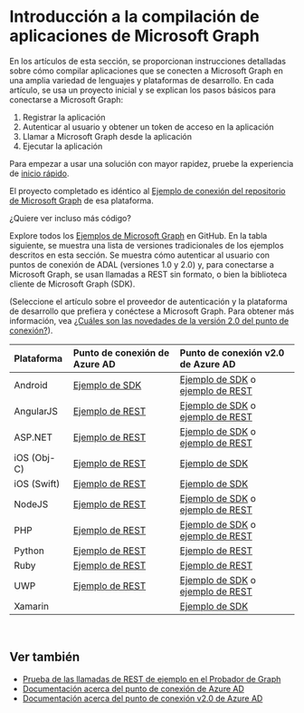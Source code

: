 # <a name="getting-started-building-microsoft-graph-apps"></a>Introducción a la compilación de aplicaciones de Microsoft Graph

En los artículos de esta sección, se proporcionan instrucciones detalladas sobre cómo compilar aplicaciones que se conecten a Microsoft Graph en una amplia variedad de lenguajes y plataformas de desarrollo. En cada artículo, se usa un proyecto inicial y se explican los pasos básicos para conectarse a Microsoft Graph:

 1. Registrar la aplicación
 2. Autenticar al usuario y obtener un token de acceso en la aplicación
 3. Llamar a Microsoft Graph desde la aplicación
 4. Ejecutar la aplicación

Para empezar a usar una solución con mayor rapidez, pruebe la experiencia de [inicio rápido](https://developer.microsoft.com/graph/quick-start).

El proyecto completado es idéntico al [Ejemplo de conexión del repositorio de Microsoft Graph](https://github.com/microsoftgraph?utf8=%E2%9C%93&query=connect) de esa plataforma.

¿Quiere ver incluso más código?

Explore todos los [Ejemplos de Microsoft Graph](https://github.com/microsoftgraph) en GitHub. En la tabla siguiente, se muestra una lista de versiones tradicionales de los ejemplos descritos en esta sección. Se muestra cómo autenticar al usuario con puntos de conexión de ADAL (versiones 1.0 y 2.0) y, para conectarse a Microsoft Graph, se usan llamadas a REST sin formato, o bien la biblioteca cliente de Microsoft Graph (SDK).

(Seleccione el artículo sobre el proveedor de autenticación y la plataforma de desarrollo que prefiera y conéctese a Microsoft Graph. Para obtener más información, vea [¿Cuáles son las novedades de la versión 2.0 del punto de conexión?](https://docs.microsoft.com/es-ES/azure/active-directory/develop/active-directory-v2-compare)).


|Plataforma |Punto de conexión de Azure AD |Punto de conexión v2.0 de Azure AD |
|:--- |:--- |:---|
|Android |<a href="https://github.com/microsoftgraph/android-java-connect-sample/tree/last_v1_auth">Ejemplo de SDK</a> |<a href="https://github.com/microsoftgraph/android-java-connect-sample">Ejemplo de SDK</a> o <a href="https://github.com/microsoftgraph/android-java-connect-rest-sample">ejemplo de REST</a> |
|AngularJS |<a href="https://github.com/microsoftgraph/angular-connect-rest-sample/tree/last_v1_auth">Ejemplo de REST</a> |<a href="https://github.com/microsoftgraph/angular-connect-sample">Ejemplo de SDK</a> o <a href="https://github.com/microsoftgraph/angular-connect-rest-sample">ejemplo de REST</a> |
|ASP.NET |<a href="https://github.com/microsoftgraph/aspnet-connect-rest-sample/tree/last_v1_auth">Ejemplo de REST</a> |<a href="https://github.com/microsoftgraph/aspnet-connect-sample">Ejemplo de SDK</a> o <a href="https://github.com/microsoftgraph/aspnet-connect-rest-sample">ejemplo de REST</a> |
|iOS (Obj-C) |<a href="https://github.com/microsoftgraph/ios-objectivec-connect-rest-sample">Ejemplo de REST</a> |<a href="https://github.com/microsoftgraph/ios-objectivec-connect-sample">Ejemplo de SDK</a> |
|iOS (Swift) |<a href="https://github.com/microsoftgraph/ios-swift-connect-rest-sample">Ejemplo de REST</a> |<a href="https://github.com/microsoftgraph/ios-swift-connect-sample">Ejemplo de SDK</a> |
|NodeJS |<a href="https://github.com/microsoftgraph/nodejs-connect-rest-sample/tree/last_v1_auth">Ejemplo de REST</a> |<a href="https://github.com/microsoftgraph/nodejs-connect-sample">Ejemplo de SDK</a> o <a href="https://github.com/microsoftgraph/nodejs-connect-rest-sample">ejemplo de REST</a> |
|PHP |<a href="https://github.com/microsoftgraph/php-connect-rest-sample/tree/last_v1_auth">Ejemplo de REST</a> |<a href="https://github.com/microsoftgraph/php-connect-sample">Ejemplo de SDK</a> o <a href="https://github.com/microsoftgraph/php-connect-rest-sample">ejemplo de REST</a> |
|Python |<a href="https://github.com/microsoftgraph/python-sample-auth/blob/master/sample_adal.py">Ejemplo de REST</a> |<a href="https://aka.ms/graph-python-samples">Ejemplo de REST</a>
|Ruby |<a href="https://github.com/microsoftgraph/ruby-connect-rest-sample/tree/last_v1_auth">Ejemplo de REST</a> |<a href="https://github.com/microsoftgraph/ruby-connect-rest-sample">Ejemplo de REST</a> |
|UWP |<a href="https://github.com/microsoftgraph/uwp-csharp-connect-rest-sample/tree/last_v1_auth">Ejemplo de REST</a> |<a href="https://github.com/microsoftgraph/uwp-csharp-connect-sample">Ejemplo de SDK</a> o <a href="https://github.com/microsoftgraph/uwp-csharp-connect-rest-sample">ejemplo de REST</a> |
|Xamarin | |<a href="https://github.com/microsoftgraph/xamarin-csharp-connect-sample">Ejemplo de SDK</a> |

<br/>

## <a name="see-also"></a>Ver también

- [Prueba de las llamadas de REST de ejemplo en el Probador de Graph](https://developer.microsoft.com/es-ES/graph/graph-explorer)
- [Documentación acerca del punto de conexión de Azure AD](https://docs.microsoft.com/es-ES/azure/active-directory/develop/active-directory-developers-guide)
- [Documentación acerca del punto de conexión v2.0 de Azure AD](https://docs.microsoft.com/es-ES/azure/active-directory/develop/active-directory-appmodel-v2-overview)
